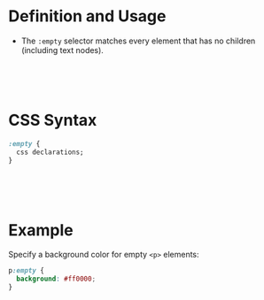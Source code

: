 # Definition and Usage

- The `:empty` selector matches every element that has no children (including text nodes).

&nbsp;

&nbsp;

# CSS Syntax

```css
:empty {
  css declarations;
}
```

&nbsp;

&nbsp;

# Example

Specify a background color for empty `<p>` elements:

```css
p:empty {
  background: #ff0000;
}
```

&nbsp;
